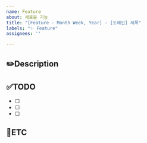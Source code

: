 ```yaml
---
name: Feature
about: 새로운 기능
title: "[Feature - Month Week, Year] - [도메인] 제목"
labels: "✨ Feature"
assignees: ''

---
```


✏️Description
-
<!--작업사항을 입력해주세요-->

✅TODO
-
- [ ] <!--todo-->
- [ ] <!--todo-->
- [ ] <!--todo-->

🐾ETC
-
